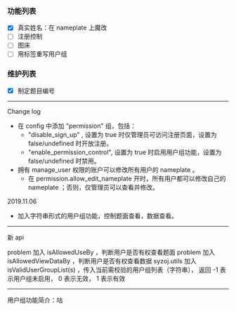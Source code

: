 ### 功能列表

- [x] 真实姓名：在 nameplate 上魔改
- [ ] 注册控制
- [ ] 图床
- [ ] 用标签重写用户组

### 维护列表

- [x] 制定题目编号


---

Change log

- 在 config 中添加 "permission" 组，包括：
  - "disable_sign_up" , 设置为 true 时仅管理员可访问注册页面，设置为 false/undefined 时开放注册。
  - "enable_permission_control", 设置为 true 时启用用户组功能，设置为 false/undefined 时禁用。
- 拥有 manage_user 权限的账户可以修改所有用户的 nameplate 。
  - 在 permission.allow_edit_nameplate 开时，所有用户都可以修改自己的 nameplate ；否则，仅管理员可以查看并修改。

2019.11.06

- 加入字符串形式的用户组功能，控制题面查看，数据查看。

---

新 api

problem 加入 isAllowedUseBy ，判断用户是否有权查看题面
problem 加入 isAllowedViewDataBy ，判断用户是否有权查看数据
syzoj.utils 加入 isValidUserGroupList(s) ，传入当前需校验的用户组列表（字符串），
    返回 -1 表示用户组未启用， 0 表示无效， 1 表示有效

---

用户组功能简介：咕